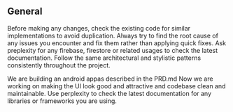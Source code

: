 ## General
Before making any changes, check the existing code for similar implementations to avoid duplication.
Always try to find the root cause of any issues you encounter and fix them rather than applying quick fixes.
Ask preplexity for any firebase, firestore or related usages to check the latest documentation.
Follow the same architectural and stylistic patterns consistently throughout the project.

We are building an android appas described in the PRD.md
Now we are working on making the UI look good and attractive and codebase clean and maintainable.
Use perplexity to check the latest documentation for any libraries or frameworks you are using.